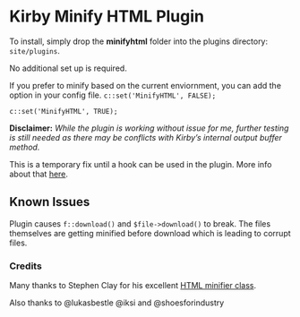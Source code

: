 # Kirby Minify HTML Plugin

To install, simply drop the **minifyhtml** folder into the plugins directory: ``site/plugins``.


No additional set up is required.

If you prefer to minify based on the current enviornment, you can add the option in your config file.
``c::set('MinifyHTML', FALSE);``

``c::set('MinifyHTML', TRUE);``


**Disclaimer:** *While the plugin is working without issue for me, further testing is still needed as there may be conflicts with Kirby’s internal output buffer method.*

This is a temporary fix until a hook can be used in the plugin.
More info about that [here](https://github.com/getkirby/kirby/issues/120).

## Known Issues
Plugin causes `f::download()` and `$file->download()` to break.
The files themselves are getting minified before download which is leading to corrupt files.


### Credits
Many thanks to Stephen Clay for his excellent [HTML minifier class](https://code.google.com/p/minify/source/browse/min/lib/Minify/HTML.php).

Also thanks to @lukasbestle @iksi and @shoesforindustry
